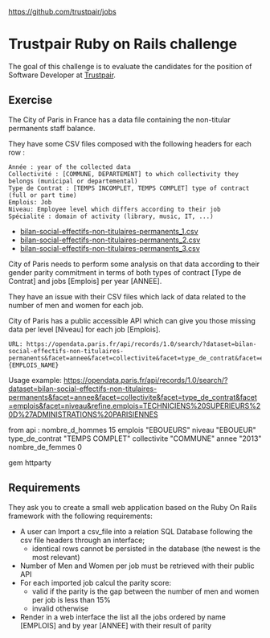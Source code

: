 https://github.com/trustpair/jobs

# Trustpair Ruby on Rails challenge

The goal of this challenge is to evaluate the candidates for the position of Software Developer at [Trustpair](https://www.trustpair.fr/jobs).

## Exercise

The City of Paris in France has a data file containing the non-titular permanents staff balance.

They have some CSV files composed with the following headers for each row :

```
Année : year of the collected data
Collectivité : [COMMUNE, DEPARTEMENT] to which collectivity they belongs (municipal or departemental)
Type de Contrat : [TEMPS INCOMPLET, TEMPS COMPLET] type of contract (full or part time)
Emplois: Job
Niveau: Employee level which differs according to their job
Spécialité : domain of activity (library, music, IT, ...)
```




- [bilan-social-effectifs-non-titulaires-permanents_1.csv](https://github.com/trustpair/jobs/tree/master/ruby/bilan-social-effectifs-non-titulaires-permanents_1.csv)
- [bilan-social-effectifs-non-titulaires-permanents_2.csv](https://github.com/trustpair/jobs/tree/master/ruby/bilan-social-effectifs-non-titulaires-permanents_2.csv)
- [bilan-social-effectifs-non-titulaires-permanents_3.csv](https://github.com/trustpair/jobs/tree/master/ruby/bilan-social-effectifs-non-titulaires-permanents_3.csv)

City of Paris needs to perform some analysis on that data according to their gender parity commitment in terms of both types of contract [Type de Contrat] and jobs [Emplois] per year [ANNEE].

They have an issue with their CSV files which lack of data related to the number of men and women for each job.

City of Paris has a public accessible API which can give you those missing data per level [Niveau] for each job [Emplois].

```
URL: https://opendata.paris.fr/api/records/1.0/search/?dataset=bilan-social-effectifs-non-titulaires-permanents&facet=annee&facet=collectivite&facet=type_de_contrat&facet=emplois&facet=niveau&refine.emplois={EMPLOIS_NAME}
```

Usage example: https://opendata.paris.fr/api/records/1.0/search/?dataset=bilan-social-effectifs-non-titulaires-permanents&facet=annee&facet=collectivite&facet=type_de_contrat&facet=emplois&facet=niveau&refine.emplois=TECHNICIENS%20SUPERIEURS%20D%27ADMINISTRATIONS%20PARISIENNES

from api :
nombre_d_hommes	15
emplois	"EBOUEURS"
niveau	"EBOUEUR"
type_de_contrat	"TEMPS COMPLET"
collectivite	"COMMUNE"
annee	"2013"
nombre_de_femmes	0

gem httparty

## Requirements

They ask you to create a small web application based on the Ruby On Rails framework with the following requirements:

- A user can Import a csv_file into a relation SQL Database following the csv file headers through an interface;
  - identical rows cannot be persisted in the database (the newest is the most relevant)
- Number of Men and Women per job must be retrieved with their public API
- For each imported job calcul the parity score:
  - valid if the parity is the gap between the number of men and women per job is less than 15%
  - invalid otherwise
- Render in a web interface the list all the jobs ordered by name [EMPLOIS] and by year [ANNEE] with their result of parity
